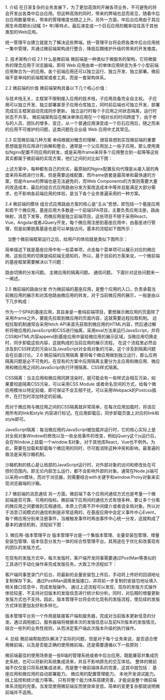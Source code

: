 1. 介绍
在日渐复杂的业务发展下，为了更加高效的开展各项业务，不可避免的将会开发出各类中后台应用。但这种高效的同时，带来的弊端也显而易见，随着中后台应用数量增长，带来的管理难度也随之上升。另外一方面，中后台应用由于其应用生命周期长(动辄 3+ 年)等特点，最后演变成一个巨石应用的概率往往高于其他类型的Web应用。

统一管理平台建立就是为了解决这些弊端，统一管理平台将会把各类中后台应用统一集中管理，并通过微前端架构进行整合，降低后期维护升级的带来的开发难度。


2. 技术架构介绍
2.1 什么是微前端
微前端是一种类似于微服务的架构，它将微服务的理念应用于浏览器端，即将 Web 应用由单一的单体应用转变为多个小型前端应用聚合为一的应用。各个前端应用还可以独立运行、独立开发、独立部署。微前端不是单纯的前端框架或者工具，而是一套架构体系。

2.2 微前端的价值
微前端架构具备以下几个核心价值：

与技术栈无关，主框架不限制接入应用的技术栈，子应用具备完全自主权。
子应用可以独立开发、独立部署甚至子应用仓库独立，同时前后端也可独立开发，部署完成后主框架自动完成同步更新。
独立运行时每个子应用之间状态隔离，运行时状态不共享。
微前端架构旨在解决单体应用在一个相对长的时间跨度下，由于参与的人员、团队的增多、变迁，从一个普通应用演变成一个巨石应用后，随之而来的应用不可维护的问题，这类问题在企业级 Web 应用中尤其常见。

2.3 实现微前端几种方案
单纯根据对概念的理解，很容易想到实现微前端的重要思想就是将应用进行拆解和整合，通常是一个父应用加上一些子应用，那么使用类似Nginx配置不同应用的转发，或是采用iframe来将多个应用整合到一起等等这些其实都属于微前端的实现方案，他们之间的对比如下图：



上述方案中，每种都有自己的优劣，最原始的Nginx配置反向代理是从接入层的角度来将系统进行分离，但是需要运维配置，而iframe嵌套是最简单和最快速的方案，但是iframe的弊端也是无法避免的，而Web Components的方案则需要大量的改造成本，最后的组合式应用路由分发方案改造成本中等并且能满足大部分需求，也不影响各前端应用的体验，是当下各个业务普遍采用的一种方案。



2.4 微前端的模块
组合式应用路由方案的核心是“主从”思想，即包括一个基座应用和若干个微应用，基座应用大多数是一个前端SPA项目，主要负责应用注册，路由映射，消息下发等，而微应用是独立前端项目，这些项目不限于采用React，Vue，Angular或者JQuery开发，每个微应用注册到基座应用中，由基座进行管理，但是如果脱离基座也是可以单独访问，基本的流程如下图所示：



 
当整个微前端框架运行之后，给用户的体验就是类似下图所示：



简单描述下就是基座应用中有一些菜单项，点击每个菜单项可以展示对应的微应用，这些应用的切换是纯前端无感知的，所以，基于目前的方案来说，一个微前端的基座框架需要解决以下问题：

路由切换的分发问题。
主微应用的隔离问题。
通信问题。
下面针对这些问题来一一阐述。

2.5 微前端的路由分发
作为微前端的基座应用，是整个应用的入口，负责承载当前微应用的展示和对其他路由微应用的转发，对于当前微应用的展示，一般是由以下几步构成：

作为一个SPA的基座应用，其自身是一套纯前端项目，要想展示微应用的页面除了采用iframe之外，要能先拉取到微应用的页面内容，这就需要远程拉取机制。
远程拉取机制通常会采用fetch API来首先获取到微应用的HTML内容，然后通过解析将微应用的JavaScript和CSS进行抽离，采用eval方法来运行JavaScript，并将CSS和HTML内容append到基座应用中留给微应用的展示区域，当微应用切换走时，同步卸载这些内容，这就构成的当前应用的展示流程。
在这个流程里必然会涉及到CSS样式的污染以及JavaScript对全局对象的污染，这个涉及到隔离问题会在后面讨论。
2.6 微前端的应用隔离
要将每个微应用做到独立运行，那么应用隔离问题是必不可免的。在现有的方案中应用隔离主要分为主应用和微应用、微应用和微应用之间的JavaScript执行环境隔离、CSS样式隔离。

CSS隔离：当主应用和微应用同屏渲染时，就可能会有一些样式会相互污染，如果要彻底隔离CSS污染，可以采用CSS Module 或者命名空间的方式，给每个微应用模块以特定前缀，即可保证不会互相干扰，可以采用Webpack的Postcss插件，在打包时添加特定的前缀。

而对于微应用与微应用之间的CSS隔离就非常简单，在每次应用加载时，将该应用所有的link和style 内容进行标记。在应用卸载后，同步卸载页面上对应的link和style即可。

JavaScript隔离：每当微应用的JavaScript被加载并运行时，它的核心实际上是对全局对象Window的修改以及一些全局事件的改变，例如jQuery这个js运行后，会在Window上挂载一个window.$对象，对于其他库React，Vue也不例外。为此，需要在加载和卸载每个微应用的同时，尽可能消除这种冲突和影响，最普遍的做法是采用沙箱机制。

沙箱机制的核心是让局部的JavaScript运行时，对外部对象的访问和修改处在可控的范围内，即无论内部怎么运行，都不会影响外部的对象。通常在Node.js端可以采用vm模块，而对于浏览器，则需要结合with关键字和window.Proxy对象来实现浏览器端的沙箱。



2.7 微前端的消息通信
另一方面，微前端下各个应用间通信方式也是考量一个微前端是否可靠、可用的指标。微前端下应用间的通信方式有很多种，要让多个分离的微应用之间要做到互相通信，本质上仍离不开中间媒介或者说全局对象。所以对于消息订阅模式的通信机制是非常适用的，在基座应用中会定义事件中心Event，每个微应用分别来注册事件，当被触发事件时再由事件中心统一分发，这就构成了基本的通信机制，流程如下图：



3. 微应用-版本管理平台
版本管理平台是一个集版本管理、全量安装包管理、增量安装包管理、版本信息分发为一体的综合性管理平台。其用途在于优化和改善现有的团队的发版方式。

在现有的发版方式中，每次发版时，客户端开发同事需要通过PostMan等类似的工具进行手动化操作来完成发版任务。大致工作流程如下：

客户端同事登录门户后台，将最新的全量安装包上传后，手动将上传好的回调地址复制保存下来。
通过PostMan调用发版接口，并将前一步复制的安装包地址填入相关接口信息中，完成发版操作。
通过上述流程可以发现，现存的发版方式操作体验较差、不支持对旧版本的发版信息进行统计和分析。同时，对后期的增量更新发版方式也不支持。因此，版本管理平台将会优化现有的发版流程，使后续的发版方式体验更加友好和多样化。

版本管理平台另一个作用是联接客户端和服务器，完成对当前版本更新信息的分发。通过调用接口，服务器端将根据本次的发版信息以及前N次版本的发版情况，结合一些列的业务性规则，从而决定客户端此次版本升级的执行操作。







4. 总结
微前端帮助团队解决了实际的问题，但是对于每个业务来说，是否适合使用微前端，以及是否能正确的使用微前端，还是需要遵循以下一些原则：

微前端最佳的使用场景是一些B端的管理系统或者中后台应用，既能兼容并集成历史系统，也可以将新的系统集成进来，并且不影响原先的交互体验。
整体的微前端不仅仅是只将系统集成进来，而是整个微前端体系的完善，这其中就包括：
基座应用和微应用的自动部署能力。
微应用的配置管理能力。
本地开发调试能力。
线上监控和统计能力等等。
只有将整个能力体系搭建完善，才能说是整个微前端体系流程的完善。当发现使用微前端反而使效率变低，简单的变更复杂那就说明微前端并不适用。




